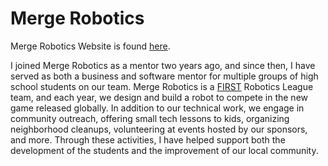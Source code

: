 # Merge Robotics

Merge Robotics Website is found [here](https://www.team2706.ca/).

I joined Merge Robotics as a mentor two years ago, and since then, I have served as both a business and software mentor for multiple groups of high school students on our team. Merge Robotics is a [FIRST](https://www.firstinspires.org/robotics/frc) Robotics League team, and each year, we design and build a robot to compete in the new game released globally. In addition to our technical work, we engage in community outreach, offering small tech lessons to kids, organizing neighborhood cleanups, volunteering at events hosted by our sponsors, and more. Through these activities, I have helped support both the development of the students and the improvement of our local community.
